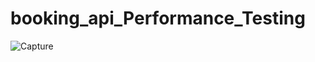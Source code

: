 # booking_api_Performance_Testing
![Capture](https://user-images.githubusercontent.com/67204193/159555522-08861e49-eee8-44ff-b88a-bb14c8a75884.PNG)
